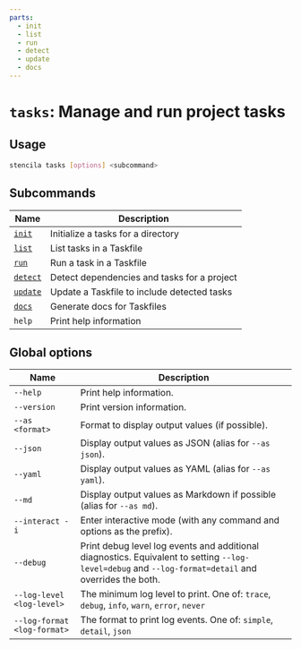 ```yaml
---
parts:
  - init
  - list
  - run
  - detect
  - update
  - docs
---
```



<!-- Generated from doc comments in Rust. Do not edit. -->

# `tasks`: Manage and run project tasks

## Usage

```sh
stencila tasks [options] <subcommand>
```



## Subcommands

| Name | Description |
| --- | --- |
| [`init`](init.md) | Initialize a tasks for a directory |
| [`list`](list.md) | List tasks in a Taskfile |
| [`run`](run.md) | Run a task in a Taskfile |
| [`detect`](detect.md) | Detect dependencies and tasks for a project |
| [`update`](update.md) | Update a Taskfile to include detected tasks |
| [`docs`](docs.md) | Generate docs for Taskfiles |
| `help` | Print help information |



## Global options

| Name | Description |
| --- | --- |
| `--help` | Print help information. |
| `--version` | Print version information. |
| `--as <format>` | Format to display output values (if possible). |
| `--json` | Display output values as JSON (alias for `--as json`). |
| `--yaml` | Display output values as YAML (alias for `--as yaml`). |
| `--md` | Display output values as Markdown if possible (alias for `--as md`). |
| `--interact -i` | Enter interactive mode (with any command and options as the prefix). |
| `--debug` | Print debug level log events and additional diagnostics. Equivalent to setting `--log-level=debug` and `--log-format=detail` and overrides the both. |
| `--log-level <log-level>` | The minimum log level to print. One of: `trace`, `debug`, `info`, `warn`, `error`, `never` |
| `--log-format <log-format>` | The format to print log events. One of: `simple`, `detail`, `json` |